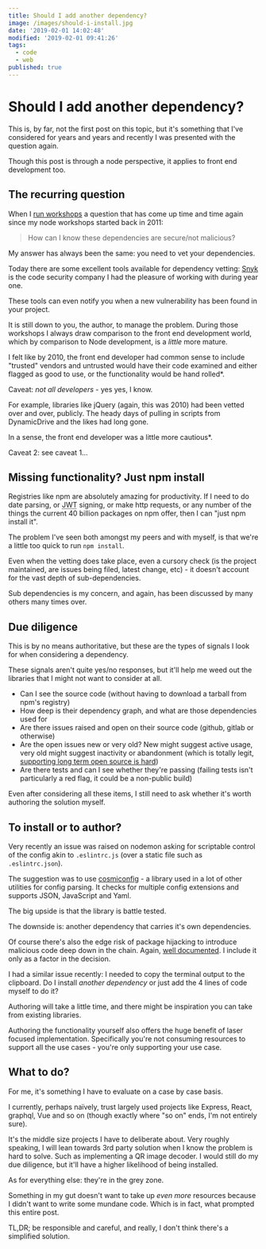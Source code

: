 ```yaml
---
title: Should I add another dependency?
image: /images/should-i-install.jpg
date: '2019-02-01 14:02:48'
modified: '2019-02-01 09:41:26'
tags:
  - code
  - web
published: true
---
```


# Should I add another dependency?

This is, by far, not the first post on this topic, but it's something that I've considered for years and years and recently I was presented with the question again.

Though this post is through a node perspective, it applies to front end development too.

<!--more-->

## The recurring question

When I [run workshops](https://leftlogic.com/training/) a question that has come up time and time again since my node workshops started back in 2011:

> How can I know these dependencies are secure/not malicious?

My answer has always been the same: you need to vet your dependencies.

Today there are some excellent tools available for dependency vetting: [Snyk](https://snyk.io) is the code security company I had the pleasure of working with during year one.

These tools can even notify you when a new vulnerability has been found in your project.

It is still down to you, the author, to manage the problem. During those workshops I always draw comparison to the front end development world, which by comparison to Node development, is a _little_ more mature.

I felt like by 2010, the front end developer had common sense to include "trusted" vendors and untrusted would have their code examined and either flagged as good to use, or the functionality would be hand rolled*.

Caveat: _not all developers_ - yes yes, I know.

For example, libraries like jQuery (again, this was 2010) had been vetted over and over, publicly. The heady days of pulling in scripts from DynamicDrive and the likes had long gone.

In a sense, the front end developer was a little more cautious*.

Caveat 2: see caveat 1…

## Missing functionality? Just npm install

Registries like npm are absolutely amazing for productivity. If I need to do date parsing, or <abbr title="Jason Web Tokens">JWT</abbr> signing, or make http requests, or any number of the things the current 40 billion packages on npm offer, then I can "just npm install it".

The problem I've seen both amongst my peers and with myself, is that we're a little too quick to run `npm install`.

Even when the vetting does take place, even a cursory check (is the project maintained, are issues being filed, latest change, etc) - it doesn't account for the vast depth of sub-dependencies.

Sub dependencies is my concern, and again, has been discussed by many others many times over.

## Due diligence

This is by no means authoritative, but these are the types of signals I look for when considering a dependency.

These signals aren't quite yes/no responses, but it'll help me weed out the libraries that I might not want to consider at all.

- Can I see the source code (without having to download a tarball from npm's registry)
- How deep is their dependency graph, and what are those dependencies used for
- Are there issues raised and open on their source code (github, gitlab or otherwise)
- Are the open issues new or very old? New might suggest active usage, very old might suggest inactivity or abandonment (which is totally legit, [supporting long term open source is hard](https://remysharp.com/2018/01/10/open-source-with-a-cap-in-hand))
- Are there tests and can I see whether they're passing (failing tests isn't particularly a red flag, it could be a non-public build)

Even after considering all these items, I still need to ask whether it's worth authoring the solution myself.

## To install or to author?

Very recently an issue was raised on nodemon asking for scriptable control of the config akin to `.eslintrc.js` (over a static file such as `.eslintrc.json`).

The suggestion was to use [cosmiconfig](https://www.npmjs.com/package/cosmiconfig) - a library used in a lot of other utilities for config parsing. It checks for multiple config extensions and supports JSON, JavaScript and Yaml.

The big upside is that the library is battle tested.

The downside is: another dependency that carries it's own dependencies.

Of course there's also the edge risk of package hijacking to introduce malicious code deep down in the chain. Again, [well documented](https://snyk.io/blog/malicious-code-found-in-npm-package-event-stream/). I include it only as a factor in the decision.

I had a similar issue recently: I needed to copy the terminal output to the clipboard. Do I install _another dependency_ or just add the 4 lines of code myself to do it?

Authoring will take a little time, and there might be inspiration you can take from existing libraries.

Authoring the functionality yourself also offers the huge benefit of laser focused implementation. Specifically you're not consuming resources to support all the use cases - you're only supporting your use case.

## What to do?

For me, it's something I have to evaluate on a case by case basis.

I currently, perhaps naïvely, trust largely used projects like Express, React, graphql, Vue and so on (though exactly where "so on" ends, I'm not entirely sure).

It's the middle size projects I have to deliberate about. Very roughly speaking, I will lean towards 3rd party solution when I know the problem is hard to solve. Such as implementing a QR image decoder. I would still do my due diligence, but it'll have a higher likelihood of being installed.

As for everything else: they're in the grey zone.

Something in my gut doesn't want to take up _even more_ resources because I didn't want to write some mundane code. Which is in fact, what prompted this entire post.

TL,DR; be responsible and careful, and really, I don't think there's a simplified solution.
